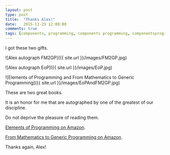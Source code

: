 ```yaml
---
layout: post
type: post
title:  "Thanks Alex!"
date:   2015-11-25 12:00:00
comments: true
tags: [components, programming, components programming, componentsprogramming, stepanov, knuth, stroustrup, generic, genericprogramming, generic programming, genericity, concepts, math, mathematics, elements, eop, contracts, performance, c++, cpp, c, java, dotnet, c#, csharp, python, ruby, javascript, haskell, dlang, rust, golang, eiffel, templates, metaprogramming, book, fmgp]
---
```


I got these two gifts.

![Alex autograph FM2GP]({{ site.url }}/images/FM2GP.jpg)

![Alex autograph EoP]({{ site.url }}/images/EoP.jpg)

![Elements of Programming and From Mathematics to Generic Programming]({{ site.url }}/images/EoPAndFM2GP.jpg)

These are two great books.

It is an honor for me that are autographed by one of the greatest of our discipline.

Do not deprive the pleasure of reading them.

[Elements of Programming on Amazon](http://www.amazon.com/Elements-Programming-Alexander-A-Stepanov/dp/032163537X/).

[From Mathematics to Generic Programming on Amazon](http://www.amazon.com/Mathematics-Generic-Programming-Alexander-Stepanov/dp/0321942043/).

Thanks again, Alex!




